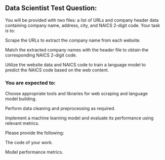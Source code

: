 ## Data Scientist Test Question:

You will be provided with two files: a list of URLs and company header data containing company name, address, city, and NAICS 2-digit code. Your task is to:


Scrape the URLs to extract the company name from each website.

Match the extracted company names with the header file to obtain the corresponding NAICS 2-digit code.

Utilize the website data and NAICS code to train a language model to predict the NAICS code based on the web content.

### You are expected to:


Choose appropriate tools and libraries for web scraping and language model building.

Perform data cleaning and preprocessing as required.

Implement a machine learning model and evaluate its performance using relevant metrics.

Please provide the following:

The code of your work.

Model performance metrics.
